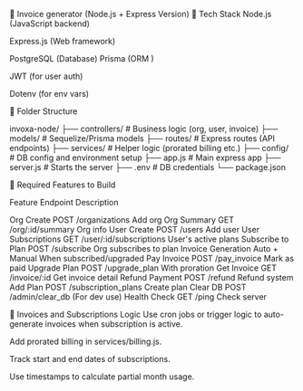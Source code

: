 🧾 Invoice generator (Node.js + Express Version)
🧠 Tech Stack
Node.js (JavaScript backend)

Express.js (Web framework)

PostgreSQL (Database)
Prisma (ORM )

JWT (for user auth)

Dotenv (for env vars)

📁 Folder Structure

invoxa-node/
├── controllers/          # Business logic (org, user, invoice)
├── models/               # Sequelize/Prisma models
├── routes/               # Express routes (API endpoints)
├── services/             # Helper logic (prorated billing etc.)
├── config/               # DB config and environment setup
├── app.js                # Main express app
├── server.js             # Starts the server
├── .env                  # DB credentials
└── package.json

📌 Required Features to Build

Feature	Endpoint	Description

Org Create	POST /organizations	Add org
Org Summary	GET /org/:id/summary	Org info
User Create	POST /users	Add user
User Subscriptions	GET /user/:id/subscriptions	User's active plans
Subscribe to Plan	POST /subscribe	Org subscribes to plan
Invoice Generation	Auto + Manual	When subscribed/upgraded
Pay Invoice	POST /pay_invoice	Mark as paid
Upgrade Plan	POST /upgrade_plan	With proration
Get Invoice	GET /invoice/:id	Get invoice detail
Refund Payment	POST /refund	Refund system
Add Plan	POST /subscription_plans	Create plan
Clear DB	POST /admin/clear_db	(For dev use)
Health Check	GET /ping	Check server

🔄 Invoices and Subscriptions Logic
Use cron jobs or trigger logic to auto-generate invoices when subscription is active.

Add prorated billing in services/billing.js.

Track start and end dates of subscriptions.

Use timestamps to calculate partial month usage.
